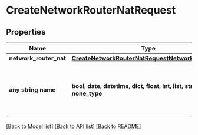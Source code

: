 # CreateNetworkRouterNatRequest


## Properties
Name | Type | Description | Notes
------------ | ------------- | ------------- | -------------
**network_router_nat** | [**CreateNetworkRouterNatRequestNetworkRouterNAT**](CreateNetworkRouterNatRequestNetworkRouterNAT.md) |  | [optional] 
**any string name** | **bool, date, datetime, dict, float, int, list, str, none_type** | any string name can be used but the value must be the correct type | [optional]

[[Back to Model list]](../README.md#documentation-for-models) [[Back to API list]](../README.md#documentation-for-api-endpoints) [[Back to README]](../README.md)


